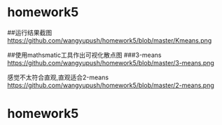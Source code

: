 # homework5
##运行结果截图
https://github.com/wangyupush/homework5/blob/master/Kmeans.png

##使用mathsmatic工具作出可视化散点图
###3-means
https://github.com/wangyupush/homework5/blob/master/3-means.png

感觉不太符合直观,直观适合2-means
https://github.com/wangyupush/homework5/blob/master/2-means.png
# homework5
